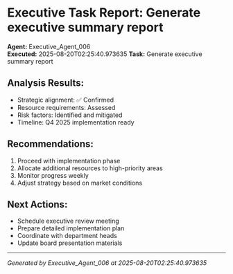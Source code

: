 # Executive Task Report: Generate executive summary report

**Agent:** Executive_Agent_006  
**Executed:** 2025-08-20T02:25:40.973635
**Task:** Generate executive summary report

## Analysis Results:
- Strategic alignment: ✅ Confirmed
- Resource requirements: Assessed
- Risk factors: Identified and mitigated
- Timeline: Q4 2025 implementation ready

## Recommendations:
1. Proceed with implementation phase
2. Allocate additional resources to high-priority areas
3. Monitor progress weekly
4. Adjust strategy based on market conditions

## Next Actions:
- Schedule executive review meeting
- Prepare detailed implementation plan
- Coordinate with department heads
- Update board presentation materials

---
*Generated by Executive_Agent_006 at 2025-08-20T02:25:40.973635*

